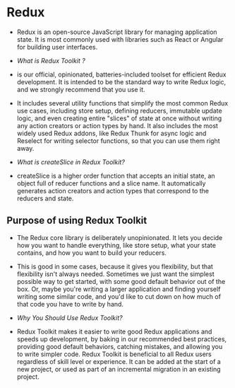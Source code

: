 # Redux
- Redux is an open-source JavaScript library for managing application state. It is most commonly used with libraries such as React or Angular for building user interfaces.

- *What is Redux Toolkit ?*
-  is our official, opinionated, batteries-included toolset for efficient Redux development. It is intended to be the standard way to write Redux logic, and we strongly recommend that you use it.

- It includes several utility functions that simplify the most common Redux use cases, including store setup, defining reducers, immutable update logic, and even creating entire "slices" of state at once without writing any action creators or action types by hand. It also includes the most widely used Redux addons, like Redux Thunk for async logic and Reselect for writing selector functions, so that you can use them right away.

- *What is createSlice in Redux Toolkit?*
- createSlice is a higher order function that accepts an initial state, an object full of reducer functions and a slice name. It automatically generates action creators and action types that correspond to the reducers and state.

## Purpose of using Redux Toolkit

- The Redux core library is deliberately unopinionated. It lets you decide how you want to handle everything, like store setup, what your state contains, and how you want to build your reducers.

- This is good in some cases, because it gives you flexibility, but that flexibility isn't always needed. Sometimes we just want the simplest possible way to get started, with some good default behavior out of the box. Or, maybe you're writing a larger application and finding yourself writing some similar code, and you'd like to cut down on how much of that code you have to write by hand.

- *Why You Should Use Redux Toolkit?*
- Redux Toolkit makes it easier to write good Redux applications and speeds up development, by baking in our recommended best practices, providing good default behaviors, catching mistakes, and allowing you to write simpler code. Redux Toolkit is beneficial to all Redux users regardless of skill level or experience. It can be added at the start of a new project, or used as part of an incremental migration in an existing project.
